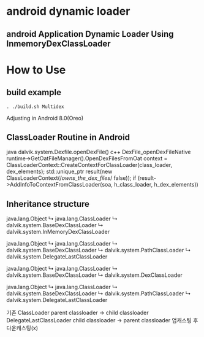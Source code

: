 # android dynamic loader
## android Application Dynamic Loader Using InmemoryDexClassLoader


# How to Use
## build example
    . ./build.sh Multidex

Adjusting in Android 8.0(Oreo)

## ClassLoader Routine in Android
java
dalvik.system.Dexfile.openDexFile()
    c++
    DexFile_openDexFileNative
    runtime->GetOatFileManager().OpenDexFilesFromOat
    context = ClassLoaderContext::CreateContextForClassLoader(class_loader, dex_elements);
    std::unique_ptr<ClassLoaderContext> result(new ClassLoaderContext(/*owns_the_dex_files*/ false));
    if (result->AddInfoToContextFromClassLoader(soa, h_class_loader, h_dex_elements))

## Inheritance structure

 java.lang.Object
 ↳    java.lang.ClassLoader
    ↳    dalvik.system.BaseDexClassLoader
        ↳    dalvik.system.InMemoryDexClassLoader



java.lang.Object
    ↳    java.lang.ClassLoader
        ↳    dalvik.system.BaseDexClassLoader
            ↳    dalvik.system.PathClassLoader
                ↳    dalvik.system.DelegateLastClassLoader


java.lang.Object
    ↳ java.lang.ClassLoader
        ↳    dalvik.system.BaseDexClassLoader
            ↳    dalvik.system.DexClassLoader

java.lang.Object
    ↳ java.lang.ClassLoader
        ↳    dalvik.system.BaseDexClassLoader
            ↳    dalvik.system.PathClassLoader
                ↳    dalvik.system.DelegateLastClassLoader


기존 ClassLoader parent classloader -> child classloader
DelegateLastClassLoader child classloader -> parent classloader
            업캐스팅 후 다운캐스팅(x)
